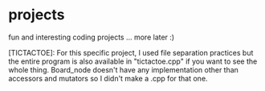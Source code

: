 # projects
fun and interesting coding projects
...
more later :)

[TICTACTOE]:
For this specific project, I used file separation practices but the entire program is also available in
"tictactoe.cpp" if you want to see the whole thing. Board_node doesn't have any implementation other than accessors
and mutators so I didn't make a .cpp for that one.
